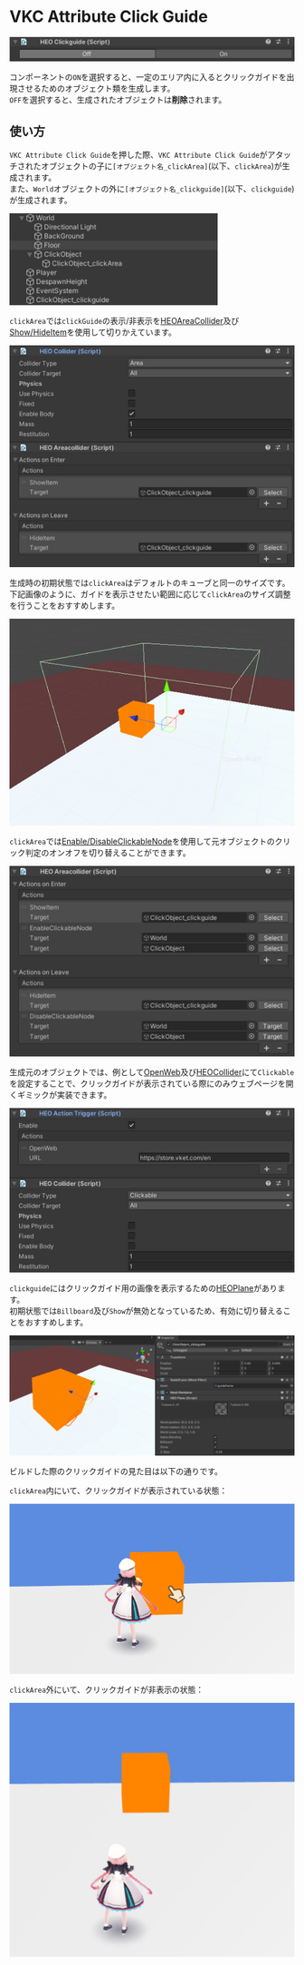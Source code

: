 # VKC Attribute Click Guide

![HEOClickGuide_1](./img/HEOClickGuide_1.jpg)

コンポーネントの`ON`を選択すると、一定のエリア内に入るとクリックガイドを出現させるためのオブジェクト類を生成します。<br>
`OFF`を選択すると、生成されたオブジェクトは**削除**されます。

## 使い方
`VKC Attribute Click Guide`を押した際、`VKC Attribute Click Guide`がアタッチされたオブジェクトの子に`[オブジェクト名_clickArea]`(以下、`clickArea`)が生成されます。<br>
また、`World`オブジェクトの外に`[オブジェクト名_clickguide]`(以下、`clickguide`)が生成されます。

![HEOClickGuide_2](./img/HEOClickGuide_2.jpg)

`clickArea`では`clickGuide`の表示/非表示を[HEOAreaCollider](./HEOAreacollider.md)及び[Show/HideItem](../Actions/Item/ShowHideItem.md)を使用して切りかえています。<br>

![HEOClickGuide_3](./img/HEOClickGuide_3.jpg)

生成時の初期状態では`clickArea`はデフォルトのキューブと同一のサイズです。<br>
下記画像のように、ガイドを表示させたい範囲に応じて`clickArea`のサイズ調整を行うことをおすすめします。

![HEOClickGuide_4](./img/HEOClickGuide_4.jpg)

`clickArea`では[Enable/DisableClickableNode](../Actions/Node/EnableDisableClickableNode.md)を使用して元オブジェクトのクリック判定のオンオフを切り替えることができます。

![HEOClickGuide_5](./img/HEOClickGuide_5.jpg)

生成元のオブジェクトでは、例として[OpenWeb](../Actions/System/Openweb.md)及び[HEOCollider](./HEOCollider.md)にて`Clickable`を設定することで、クリックガイドが表示されている際にのみウェブページを開くギミックが実装できます。

![HEOClickGuide_6](./img/HEOClickGuide_6.jpg)

`clickguide`にはクリックガイド用の画像を表示するための[HEOPlane](./HEOPlane.md)があります。<br>
初期状態では`Billboard`及び`Show`が無効となっているため、有効に切り替えることをおすすめします。

![HEOClickGuide_7](./img/HEOClickGuide_7.jpg)

ビルドした際のクリックガイドの見た目は以下の通りです。

`clickArea`内にいて、クリックガイドが表示されている状態：

![HEOClickGuide_8](./img/HEOClickGuide_8.jpg)

`clickArea`外にいて、クリックガイドが非表示の状態：

![HEOClickGuide_9](./img/HEOClickGuide_9.jpg)